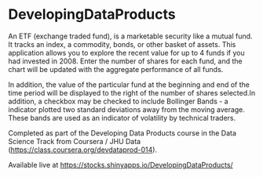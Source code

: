 # DevelopingDataProducts
An ETF (exchange traded fund), is a marketable security like a mutual fund. It tracks an index, a commodity, bonds, or other basket of assets. This application allows you to explore the recent value for up to 4 funds if you had invested in 2008. Enter the number of shares for each fund, and the chart will be updated with the aggregate performance of all funds. 

In addition, the value of the particular fund at the beginning and end of the time period will be displayed to the right of the number of shares selected.In addition, a checkbox may be checked to include Bollinger Bands - a indicator plotted two standard deviations away from the moving average. These bands are used as an indicator of volatility by technical traders.

Completed as part of the Developing Data Products course in the Data Science Track from Coursera / JHU Data (https://class.coursera.org/devdataprod-014).

Available live at https://stocks.shinyapps.io/DevelopingDataProducts/
